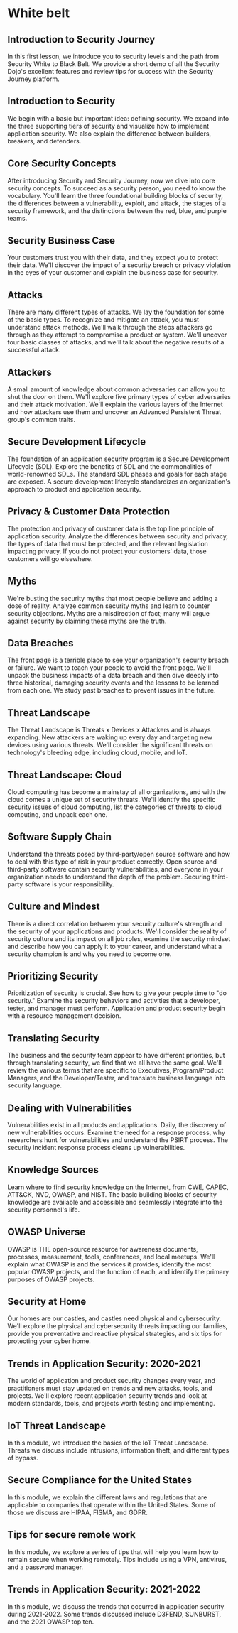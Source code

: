 # White belt

## Introduction to Security Journey

In this first lesson, we introduce you to security levels and the path from Security White to Black Belt. We provide a short demo of all the Security Dojo's excellent features and review tips for success with the Security Journey platform.

## Introduction to Security

We begin with a basic but important idea: defining security. We expand into the three supporting tiers of security and visualize how to implement application security. We also explain the difference between builders, breakers, and defenders.​

## Core Security Concepts

After introducing Security and Security Journey, now we dive into core security concepts. To succeed as a security person, you need to know the vocabulary. You'll learn the three foundational building blocks of security, the differences between a vulnerability, exploit, and attack, the stages of a security framework, and the distinctions between the red, blue, and purple teams.

## Security Business Case

Your customers trust you with their data, and they expect you to protect their data. We'll discover the impact of a security breach or privacy violation in the eyes of your customer and explain the business case for security.

## Attacks

There are many different types of attacks. We lay the foundation for some of the basic types. To recognize and mitigate an attack, you must understand attack methods. We'll walk through the steps attackers go through as they attempt to compromise a product or system. We'll uncover four basic classes of attacks, and we'll talk about the negative results of a successful attack.​

## Attackers

A small amount of knowledge about common adversaries can allow you to shut the door on them. We'll explore five primary types of cyber adversaries and their attack motivation. We'll explain the various layers of the Internet and how attackers use them and uncover an Advanced Persistent Threat group's common traits.

## Secure Development Lifecycle

The foundation of an application security program is a Secure Development Lifecycle (SDL). Explore the benefits of SDL and the commonalities of world-renowned SDLs. The standard SDL phases and goals for each stage are exposed. A secure development lifecycle standardizes an organization's approach to product and application security.

## Privacy & Customer Data Protection

The protection and privacy of customer data is the top line principle of application security. Analyze the differences between security and privacy, the types of data that must be protected, and the relevant legislation impacting privacy. If you do not protect your customers' data, those customers will go elsewhere.

## Myths

We're busting the security myths that most people believe and adding a dose of reality. Analyze common security myths and learn to counter security objections. Myths are a misdirection of fact; many will argue against security by claiming these myths are the truth.​ ​

## Data Breaches

The front page is a terrible place to see your organization's security breach or failure. We want to teach your people to avoid the front page. We'll unpack the business impacts of a data breach and then dive deeply into three historical, damaging security events and the lessons to be learned from each one. We study past breaches to prevent issues in the future.

## Threat Landscape

The Threat Landscape is Threats x Devices x Attackers and is always expanding. New attackers are waking up every day and targeting new devices using various threats. We'll consider the significant threats on technology's bleeding edge, including cloud, mobile, and IoT.

## Threat Landscape: Cloud

Cloud computing has become a mainstay of all organizations, and with the cloud comes a unique set of security threats. We'll identify the specific security issues of cloud computing, list the categories of threats to cloud computing, and unpack each one.​

## Software Supply Chain

Understand the threats posed by third-party/open source software and how to deal with this type of risk in your product correctly. Open source and third-party software contain security vulnerabilities, and everyone in your organization needs to understand the depth of the problem. Securing third-party software is your responsibility.​ ​

## Culture and Mindest

There is a direct correlation between your security culture's strength and the security of your applications and products. We'll consider the reality of security culture and its impact on all job roles, examine the security mindset and describe how you can apply it to your career, and understand what a security champion is and why you need to become one.​ ​

## Prioritizing Security

Prioritization of security is crucial. See how to give your people time to "do security." Examine the security behaviors and activities that a developer, tester, and manager must perform. Application and product security begin with a resource management decision.

## Translating Security

The business and the security team appear to have different priorities, but through translating security, we find that we all have the same goal. We'll review the various terms that are specific to Executives, Program/Product Managers, and the Developer/Tester, and translate business language into security language.​

## Dealing with Vulnerabilities

Vulnerabilities exist in all products and applications. Daily, the discovery of new vulnerabilities occurs. Examine the need for a response process, why researchers hunt for vulnerabilities and understand the PSIRT process. The security incident response process cleans up vulnerabilities.​ ​

## Knowledge Sources

Learn where to find security knowledge on the Internet, from CWE, CAPEC, ATT&CK, NVD, OWASP, and NIST. The basic building blocks of security knowledge are available and accessible and seamlessly integrate into the security personnel's life.​

## OWASP Universe

OWASP is THE open-source resource for awareness documents, processes, measurement, tools, conferences, and local meetups. We'll explain what OWASP is and the services it provides, identify the most popular OWASP projects, and the function of each, and identify the primary purposes of OWASP projects.​

## Security at Home

Our homes are our castles, and castles need physical and cybersecurity. We'll explore the physical and cybersecurity threats impacting our families, provide you preventative and reactive physical strategies, and six tips for protecting your cyber home.

## Trends in Application Security: 2020-2021

The world of application and product security changes every year, and practitioners must stay updated on trends and new attacks, tools, and projects. We'll explore recent application security trends and look at modern standards, tools, and projects worth testing and implementing.

## IoT Threat Landscape

In this module, we introduce the basics of the IoT Threat Landscape. Threats we discuss include intrusions, information theft, and different types of bypass.

## Secure Compliance for the United States

In this module, we explain the different laws and regulations that are applicable to companies that operate within the United States. Some of those we discuss are HIPAA, FISMA, and GDPR.

## Tips for secure remote work

In this module, we explore a series of tips that will help you learn how to remain secure when working remotely. Tips include using a VPN, antivirus, and a password manager.

## Trends in Application Security: 2021-2022

In this module, we discuss the trends that occurred in application security during 2021-2022. Some trends discussed include D3FEND, SUNBURST, and the 2021 OWASP top ten.
